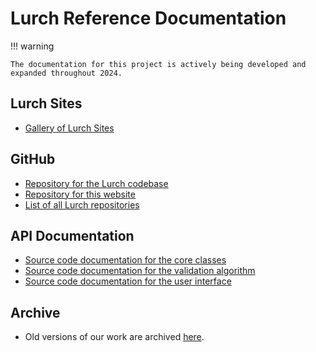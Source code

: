 
# Lurch Reference Documentation

!!! warning

    The documentation for this project is actively being developed and
    expanded throughout 2024.

## Lurch Sites

 - [Gallery of Lurch Sites](lurch-sites-gallery.md)

## GitHub

 - [Repository for the Lurch codebase](https://github.com/lurchmath/lurch)
 - [Repository for this website](https://github.com/lurchmath/lurchmath.github.io)
 - [List of all Lurch repositories](https://github.com/lurchmath)

## API Documentation

 - [Source code documentation for the core classes](/apidocs/core)
 - [Source code documentation for the validation algorithm](/apidocs/engine)
 - [Source code documentation for the user interface](/apidocs/app)

## Archive

 - Old versions of our work are archived [here](old-versions.md).
